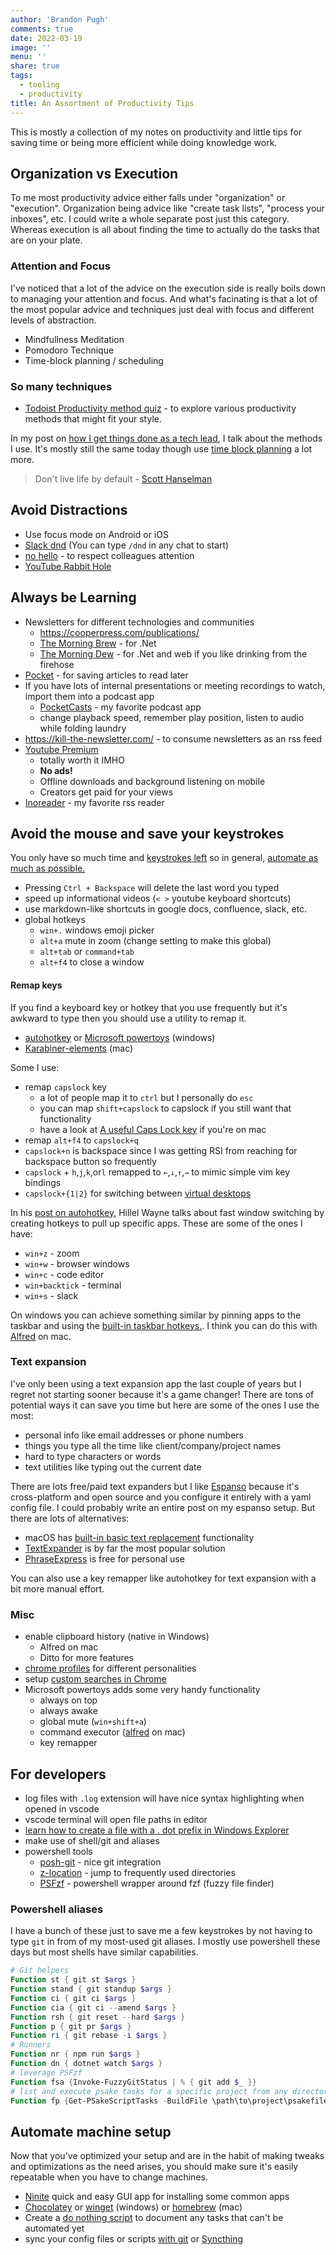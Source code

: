 ```yaml
---
author: 'Brandon Pugh'
comments: true
date: 2022-03-19
image: ''
menu: ''
share: true
tags:
  - tooling
  - productivity
title: An Assortment of Productivity Tips
---
```


This is mostly a collection of my notes on productivity and little tips for saving time or being more efficient while doing knowledge work.

## Organization vs Execution

To me most productivity advice either falls under "organization" or "execution". Organization being advice like "create task lists", "process your inboxes", etc. I could write a whole separate post just this category. Whereas execution is all about finding the time to actually do the tasks that are on your plate.

### Attention and Focus

I've noticed that a lot of the advice on the execution side is really boils down to managing your attention and focus.
And what's facinating is that a lot of the most popular advice and techniques just deal with focus and different levels of abstraction.

- Mindfullness Meditation
- Pomodoro Technique
- Time-block planning / scheduling

### So many techniques

- [Todoist Productivity method quiz](https://todoist.com/productivity-methods) - to explore various productivity methods that might fit your style.

In my post on [how I get things done as a tech lead](https://www.brandonpugh.com/blog/2019/08/getting-things-done-as-team-lead/), I talk about the methods I use. It's mostly still the same today though use [time block planning](https://www.calnewport.com/blog/2013/12/21/deep-habits-the-importance-of-planning-every-minute-of-your-work-day/) a lot more.

> Don't live life by default - [Scott Hanselman](https://www.hanselman.com/blog/relationship-hacks-mindfulness-dont-live-your-life-by-default)

## Avoid Distractions

- Use focus mode on Android or iOS
- [Slack dnd](https://slack.com/help/articles/214908388-Pause-notifications-with-Do-Not-Disturb) (You can type `/dnd` in any chat to start)
- [no hello](https://nohello.net/) - to respect colleagues attention
- [YouTube Rabbit Hole](https://chrome.google.com/webstore/detail/youtube-rabbit-hole/nlddakjbmpidooplakalfoogdincflfh)

## Always be Learning

- Newsletters for different technologies and communities
  - https://cooperpress.com/publications/
  - [The Morning Brew](https://blog.cwa.me.uk/) - for .Net
  - [The Morning Dew](https://www.alvinashcraft.com/) - for .Net and web if you like drinking from the firehose
- [Pocket](https://getpocket.com) - for saving articles to read later
- If you have lots of internal presentations or meeting recordings to watch, import them into a podcast app
  - [PocketCasts](https://www.pocketcasts.com/) - my favorite podcast app
  - change playback speed, remember play position, listen to audio while folding laundry
- https://kill-the-newsletter.com/ - to consume newsletters as an rss feed
- [Youtube Premium](https://www.youtube.com/premium)
  - totally worth it IMHO
  - **No ads!**
  - Offline downloads and background listening on mobile
  - Creators get paid for your views
- [Inoreader](https://www.inoreader.com/) - my favorite rss reader

## Avoid the mouse and save your keystrokes

You only have so much time and [keystrokes left](https://keysleft.com/) so in general, [automate as much as possible.](https://www.asianefficiency.com/productivity/5-ways-to-automate-technology-and-save-time/)

- Pressing `Ctrl + Backspace` will delete the last word you typed
- speed up informational videos (`< >` youtube keyboard shortcuts)
- use markdown-like shortcuts in google docs, confluence, slack, etc.
- global hotkeys
  - `win+.` windows emoji picker
  - `alt+a` mute in zoom (change setting to make this global)
  - `alt+tab` or `command+tab`
  - `alt+f4` to close a window

#### Remap keys

If you find a keyboard key or hotkey that you use frequently but it's awkward to type then you should use a utility to remap it.

- [autohotkey](https://www.autohotkey.com/) or [Microsoft powertoys](https://docs.microsoft.com/en-us/windows/powertoys/) (windows)
- [Karabiner-elements](https://karabiner-elements.pqrs.org/) (mac)

Some I use:

- remap `capslock` key
  - a lot of people map it to `ctrl` but I personally do `esc`
  - you can map `shift+capslock` to capslock if you still want that functionality
  - have a look at [A useful Caps Lock key](https://brettterpstra.com/2012/12/08/a-useful-caps-lock-key/) if you're on mac
- remap `alt+f4` to `capslock+q`
- `capslock+n` is backspace since I was getting RSI from reaching for backspace button so frequently
- `capslock` + `h`,`j`,`k`,or`l` remapped to `←`,`↓`,`↑`,`→` to mimic simple vim key bindings <!-- found these unicode arrows here: https://unicode.org/charts/nameslist/n_2190.html -->
- `capslock+{1|2}` for switching between [virtual desktops](https://www.howtogeek.com/197625/how-to-use-virtual-desktops-in-windows-10)

In his [post on autohotkey](https://www.hillelwayne.com/post/ahk/), Hillel Wayne talks about fast window switching by creating hotkeys to pull up specific apps. These are some of the ones I have:

- `win+z` - zoom
- `win+w` - browser windows
- `win+c` - code editor
- `win+backtick` - terminal
- `win+s` - slack

On windows you can achieve something similar by pinning apps to the taskbar and using the [built-in taskbar hotkeys.](https://www.howtogeek.com/276982/the-most-useful-keyboard-shortcuts-for-the-windows-taskbar/). I think you can do this with [Alfred](https://www.alfredapp.com/) on mac.

### Text expansion

I've only been using a text expansion app the last couple of years but I regret not starting sooner because it's a game changer!
There are tons of potential ways it can save you time but here are some of the ones I use the most:

- personal info like email addresses or phone numbers
- things you type all the time like client/company/project names
- hard to type characters or words
- text utilities like typing out the current date

There are lots free/paid text expanders but I like [Espanso](https://espanso.org/) because it's cross-platform and open source and you configure it entirely with a yaml config file. I could probably write an entire post on my espanso setup.
But there are lots of alternatives:

* macOS has [built-in basic text replacement](https://support.apple.com/guide/mac-help/replace-text-punctuation-documents-mac-mh35735/mac) functionality
* [TextExpander](https://textexpander.com/) is by far the most popular solution
* [PhraseExpress](https://www.phraseexpress.com/) is free for personal use

You can also use a key remapper like autohotkey for text expansion with a bit more manual effort.

### Misc

- enable clipboard history (native in Windows)
  - Alfred on mac
  - Ditto for more features
- [chrome profiles](https://support.google.com/a/users/answer/9310144?hl=en) for different personalities
- setup [custom searches in Chrome](https://zapier.com/blog/add-search-engine-to-chrome/)
- Microsoft powertoys adds some very handy functionality
  - always on top
  - always awake
  - global mute (`win+shift+a`)
  - command executor ([alfred](https://www.alfredapp.com/) on mac)
  - key remapper

## For developers

- log files with `.log` extension will have nice syntax highlighting when opened in vscode
- vscode terminal will open file paths in editor
- [learn how to create a file with a . dot prefix in Windows Explorer](https://www.hanselman.com/blog/how-to-create-a-file-with-a-dot-prefix-in-windows-explorer)
- make use of shell/git and aliases
- powershell tools
  - [posh-git](https://github.com/dahlbyk/posh-git) - nice git integration
  - [z-location](https://github.com/vors/ZLocation) - jump to frequently used directories
  - [PSFzf](https://github.com/kelleyma49/PSFzf) - powershell wrapper around fzf (fuzzy file finder)

### Powershell aliases

I have a bunch of these just to save me a few keystrokes by not having to type `git` in from of my most-used git aliases.
I mostly use powershell these days but most shells have similar capabilities.

```powershell
# Git helpers
Function st { git st $args }
Function stand { git standup $args }
Function ci { git ci $args }
Function cia { git ci --amend $args }
Function rsh { git reset --hard $args }
Function p { git pr $args }
Function ri { git rebase -i $args }
# Runners
Function nr { npm run $args }
Function dn { dotnet watch $args }
# leverage PSFzf
Function fsa {Invoke-FuzzyGitStatus | % { git add $_ }}
# list and execute psake tasks for a specific project from any directory
Function fp {Get-PSakeScriptTasks -BuildFile \path\to\project\psakefile.ps1 | Invoke-Fzf | % { Invoke-PSake $_ }}
```

## Automate machine setup

Now that you've optimized your setup and are in the habit of making tweaks and optimizations as the need arises, you should make sure it's easily repeatable when you have to change machines.

- [Ninite](https://ninite.com/) quick and easy GUI app for installing some common apps
- [Chocolatey](https://chocolatey.org/) or [winget](https://docs.microsoft.com/en-us/windows/package-manager/winget/) (windows) or [homebrew](https://brew.sh/) (mac)
- Create a [do nothing script](https://blog.danslimmon.com/2019/07/15/do-nothing-scripting-the-key-to-gradual-automation/) to document any tasks that can't be automated yet
- sync your config files or scripts [with git](https://www.atlassian.com/git/tutorials/dotfiles) or [Syncthing](https://syncthing.net/)
